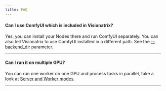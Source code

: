 ```yaml
---
title: FAQ
---
```


#### Can I use ComfyUI which is included in Visionatrix?

Yes, you can install your Nodes there and run ComfyUI separately. You
can also tell Visionatrix to use ComfyUI installed in a different path.
See the
[\--backend_dir](AdminManual/command_line_options.md#\-backend_dirbackend_dir)
parameter.

---

#### Can I run it on multiple GPU?

You can run one worker on one GPU and process tasks in parallel, take
a look at [Server and Worker modes](AdminManual/WorkingModes/working_modes.md#server).

---

